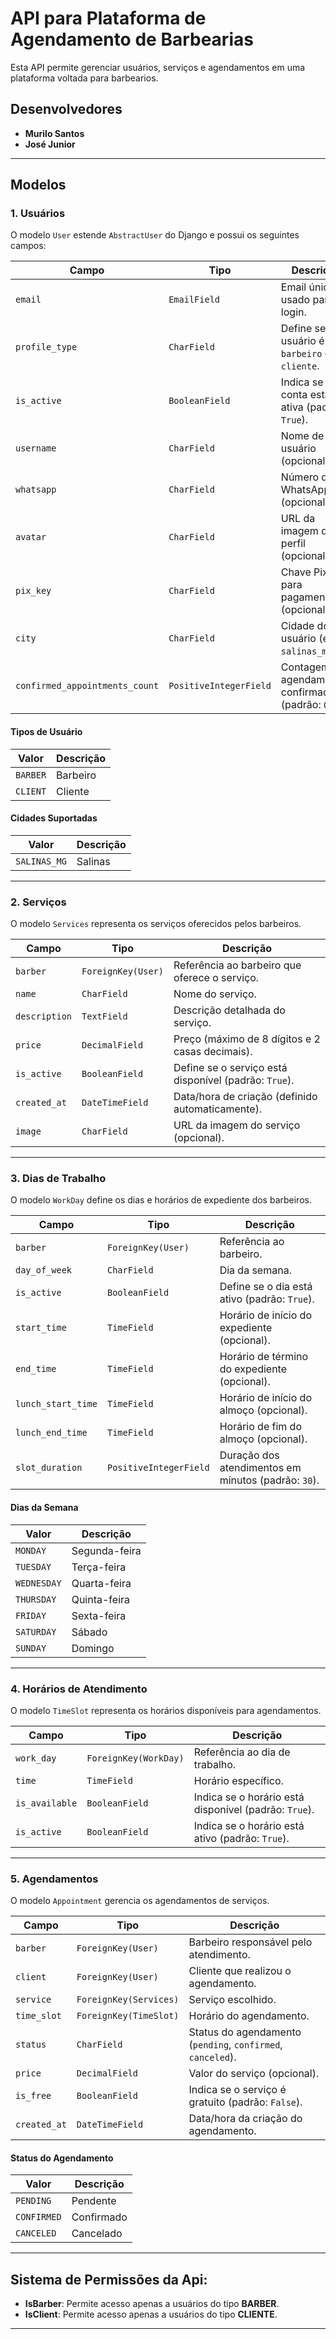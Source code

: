 # API para Plataforma de Agendamento de Barbearias  

Esta API permite gerenciar usuários, serviços e agendamentos em uma plataforma voltada para barbearios.  

## Desenvolvedores  

- **Murilo Santos**  
- **José Junior**  

---

## Modelos  

### 1. Usuários  

O modelo `User` estende `AbstractUser` do Django e possui os seguintes campos:  

| Campo                          | Tipo                  | Descrição                                                          |
|--------------------------------|----------------------|------------------------------------------------------------------|
| `email`                        | `EmailField`         | Email único usado para login.                                   |
| `profile_type`                 | `CharField`         | Define se o usuário é `barbeiro` ou `cliente`.                  |
| `is_active`                    | `BooleanField`      | Indica se a conta está ativa (padrão: `True`).                  |
| `username`                     | `CharField`         | Nome de usuário (opcional).                                      |
| `whatsapp`                     | `CharField`         | Número de WhatsApp (opcional).                                   |
| `avatar`                       | `CharField`         | URL da imagem de perfil (opcional).                             |
| `pix_key`                      | `CharField`         | Chave Pix para pagamentos (opcional).                           |
| `city`                         | `CharField`         | Cidade do usuário (ex.: `salinas_mg`).                          |
| `confirmed_appointments_count` | `PositiveIntegerField` | Contagem de agendamentos confirmados (padrão: `0`).              |

#### Tipos de Usuário  

| Valor     | Descrição   |
|-----------|------------|
| `BARBER`  | Barbeiro   |
| `CLIENT`  | Cliente    |

#### Cidades Suportadas  

| Valor        | Descrição |
|-------------|-----------|
| `SALINAS_MG` | Salinas  |

---

### 2. Serviços  

O modelo `Services` representa os serviços oferecidos pelos barbeiros.  

| Campo         | Tipo                | Descrição                                                  |
|--------------|--------------------|----------------------------------------------------------|
| `barber`     | `ForeignKey(User)`  | Referência ao barbeiro que oferece o serviço.           |
| `name`       | `CharField`         | Nome do serviço.                                        |
| `description` | `TextField`        | Descrição detalhada do serviço.                         |
| `price`      | `DecimalField`      | Preço (máximo de 8 dígitos e 2 casas decimais).         |
| `is_active`  | `BooleanField`      | Define se o serviço está disponível (padrão: `True`).   |
| `created_at` | `DateTimeField`     | Data/hora de criação (definido automaticamente).        |
| `image`      | `CharField`         | URL da imagem do serviço (opcional).                    |

---

### 3. Dias de Trabalho  

O modelo `WorkDay` define os dias e horários de expediente dos barbeiros.  

| Campo              | Tipo                   | Descrição                                                |
|--------------------|----------------------|--------------------------------------------------------|
| `barber`          | `ForeignKey(User)`    | Referência ao barbeiro.                                |
| `day_of_week`     | `CharField`           | Dia da semana.                                         |
| `is_active`       | `BooleanField`        | Define se o dia está ativo (padrão: `True`).           |
| `start_time`      | `TimeField`           | Horário de início do expediente (opcional).           |
| `end_time`        | `TimeField`           | Horário de término do expediente (opcional).          |
| `lunch_start_time` | `TimeField`          | Horário de início do almoço (opcional).               |
| `lunch_end_time`  | `TimeField`           | Horário de fim do almoço (opcional).                  |
| `slot_duration`   | `PositiveIntegerField` | Duração dos atendimentos em minutos (padrão: `30`).   |

#### Dias da Semana  

| Valor       | Descrição        |
|-------------|------------------|
| `MONDAY`    | Segunda-feira    |
| `TUESDAY`   | Terça-feira      |
| `WEDNESDAY` | Quarta-feira     |
| `THURSDAY`  | Quinta-feira     |
| `FRIDAY`    | Sexta-feira      |
| `SATURDAY`  | Sábado           |
| `SUNDAY`    | Domingo          |

---

### 4. Horários de Atendimento  

O modelo `TimeSlot` representa os horários disponíveis para agendamentos.  

| Campo        | Tipo                | Descrição                                                   |
|-------------|--------------------|-----------------------------------------------------------|
| `work_day`  | `ForeignKey(WorkDay)` | Referência ao dia de trabalho.                          |
| `time`      | `TimeField`         | Horário específico.                                      |
| `is_available` | `BooleanField`   | Indica se o horário está disponível (padrão: `True`).   |
| `is_active` | `BooleanField`      | Indica se o horário está ativo (padrão: `True`).        |

---

### 5. Agendamentos  

O modelo `Appointment` gerencia os agendamentos de serviços.  

| Campo       | Tipo                  | Descrição                                                |
|------------|----------------------|--------------------------------------------------------|
| `barber`   | `ForeignKey(User)`    | Barbeiro responsável pelo atendimento.                |
| `client`   | `ForeignKey(User)`    | Cliente que realizou o agendamento.                   |
| `service`  | `ForeignKey(Services)` | Serviço escolhido.                                    |
| `time_slot` | `ForeignKey(TimeSlot)` | Horário do agendamento.                              |
| `status`   | `CharField`           | Status do agendamento (`pending`, `confirmed`, `canceled`). |
| `price`    | `DecimalField`        | Valor do serviço (opcional).                          |
| `is_free`  | `BooleanField`        | Indica se o serviço é gratuito (padrão: `False`).    |
| `created_at` | `DateTimeField`     | Data/hora da criação do agendamento.                 |

#### Status do Agendamento  

| Valor       | Descrição    |
|-------------|--------------|
| `PENDING`   | Pendente     |
| `CONFIRMED` | Confirmado   |
| `CANCELED`  | Cancelado    |

---

## Sistema de Permissões da Api:

- **IsBarber**: Permite acesso apenas a usuários do tipo **BARBER**.
- **IsClient**: Permite acesso apenas a usuários do tipo **CLIENTE**.

---